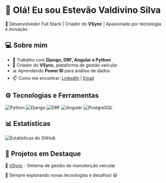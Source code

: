 # 👋 Olá! Eu sou Estevão Valdivino Silva  

🚀 Desenvolvedor Full Stack | Criador do **VSync** | Apaixonado por tecnologia e inovação  

## 💻 Sobre mim  
- 🔧 Trabalho com **Django, DRF, Angular e Python**  
- 🚗 Criador do **VSync**, plataforma de gestão veicular  
- 📊 Aprendendo **Power BI** para análise de dados  
- 📫 Como me encontrar: [LinkedIn](https://www.linkedin.com/in/estev%C3%A3o-silva-83b51891/) | [Email](mailto:estevaovaldivinosilva@gmail.com)  

## ⚙️ Tecnologias e Ferramentas  
![Python](https://img.shields.io/badge/Python-3776AB?style=for-the-badge&logo=python&logoColor=white)
![Django](https://img.shields.io/badge/Django-092E20?style=for-the-badge&logo=django&logoColor=white)
![DRF](https://img.shields.io/badge/DRF-red?style=for-the-badge&logo=django&logoColor=white)
![Angular](https://img.shields.io/badge/Angular-DD0031?style=for-the-badge&logo=angular&logoColor=white)
![PostgreSQL](https://img.shields.io/badge/PostgreSQL-336791?style=for-the-badge&logo=postgresql&logoColor=white)

## 📊 Estatísticas  
![Estatísticas do GitHub](https://github-readme-stats.vercel.app/api?username=EstevaoSillva&show_icons=true&theme=radical)  

## 🚀 Projetos em Destaque  
🔹 [VSync](https://github.com/EstevaoSillva/VSync.git) - Sistema de gestão de manutenção veicular  

📌 Sempre explorando novas tecnologias e desafios! 😃
